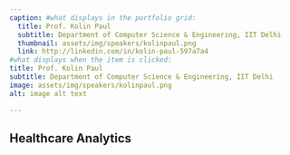```yaml
---
caption: #what displays in the portfolio grid:
  title: Prof. Kolin Paul
  subtitle: Department of Computer Science & Engineering, IIT Delhi
  thumbnail: assets/img/speakers/kolinpaul.png
  link: http://linkedin.com/in/kolin-paul-597a7a4
#what displays when the item is clicked:
title: Prof. Kolin Paul
subtitle: Department of Computer Science & Engineering, IIT Delhi
image: assets/img/speakers/kolinpaul.png
alt: image alt text

---
```


## Healthcare Analytics
